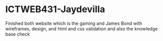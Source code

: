 # ICTWEB431-Jaydevilla
Finished both website which is the gaming and James Bond with wireframes, design, and html and css validation and also the knowledge base check
